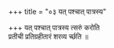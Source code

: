 +++
title = "०३ यत् पश्चात् पात्रस्य"

+++
यत् पश्चात् पात्रस्य त्सरुं करोति  
प्रतीची प्रतिग्रहीतारं शरव्य र्च्छति ॥